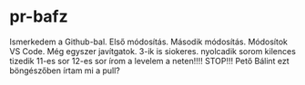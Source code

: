 # pr-bafz
Ismerkedem a Github-bal.
Első módosítás.
Második módosítás.
Módosítok VS Code.
Még egyszer javítgatok.
3-ik is siokeres.
nyolcadik sorom
kilences
tizedik
11-es sor
12-es sor
írom a levelem a neten!!!!
STOP!!!
Pető Bálint
ezt böngészőben írtam
mi a pull?
